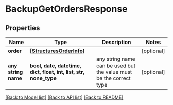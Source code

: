 # BackupGetOrdersResponse


## Properties
Name | Type | Description | Notes
------------ | ------------- | ------------- | -------------
**order** | [**[StructuresOrderInfo]**](StructuresOrderInfo.md) |  | [optional] 
**any string name** | **bool, date, datetime, dict, float, int, list, str, none_type** | any string name can be used but the value must be the correct type | [optional]

[[Back to Model list]](../README.md#documentation-for-models) [[Back to API list]](../README.md#documentation-for-api-endpoints) [[Back to README]](../README.md)


